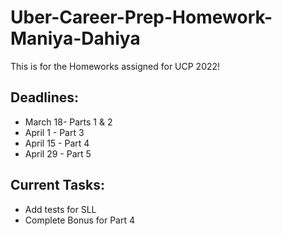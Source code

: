 # Uber-Career-Prep-Homework-Maniya-Dahiya

This is for the Homeworks assigned for UCP 2022!

## Deadlines:
* March 18- Parts 1 & 2
* April 1 - Part 3
* April 15 - Part 4
* April 29 - Part 5

## Current Tasks:
* Add tests for SLL
* Complete Bonus for Part 4
